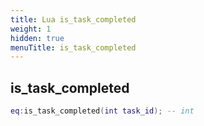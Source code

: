 ```yaml
---
title: Lua is_task_completed
weight: 1
hidden: true
menuTitle: is_task_completed
---
```

## is_task_completed
```lua
eq:is_task_completed(int task_id); -- int
```